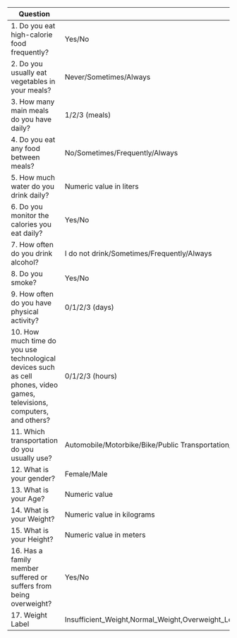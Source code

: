 
| Question                                                                                      | Answer Options                                             |
|-------------------------------------------------------------------|----------------------------------------------------------|
| 1. Do you eat high-calorie food frequently?                                                  | Yes/No                                                   |
| 2. Do you usually eat vegetables in your meals?                                             | Never/Sometimes/Always                                   |
| 3. How many main meals do you have daily?                                                   | 1/2/3 (meals)                   |
| 4. Do you eat any food between meals?                                                       | No/Sometimes/Frequently/Always                           |
| 5. How much water do you drink daily?                                                       |  Numeric value in liters       |
| 6. Do you monitor the calories you eat daily?                                               | Yes/No                                                   |
| 7. How often do you drink alcohol?                                                          | I do not drink/Sometimes/Frequently/Always               |
| 8. Do you smoke?                                                                             | Yes/No                                                   |
| 9. How often do you have physical activity?                                                  | 0/1/2/3 (days)       |
| 10. How much time do you use technological devices such as cell phones, video games, televisions, computers, and others? | 0/1/2/3 (hours)                  |
| 11. Which transportation do you usually use?                                                | Automobile/Motorbike/Bike/Public Transportation/Walking  |
| 12. What is your gender?                                                                      | Female/Male                                              |
| 13. What is your Age?                                                                        | Numeric value                                           |
| 14. What is your Weight?                                                                      | Numeric value in kilograms                               |
| 15. What is your Height?                                                                      | Numeric value in meters                                  |
| 16. Has a family member suffered or suffers from being overweight?                          | Yes/No                                                   |
| 17. Weight Label                                                                              | Insufficient_Weight,Normal_Weight,Overweight_Level_I,Overweight_Level_II,Obesity_Type_I,Obesity_Type_II,Obesity_Type_III |
